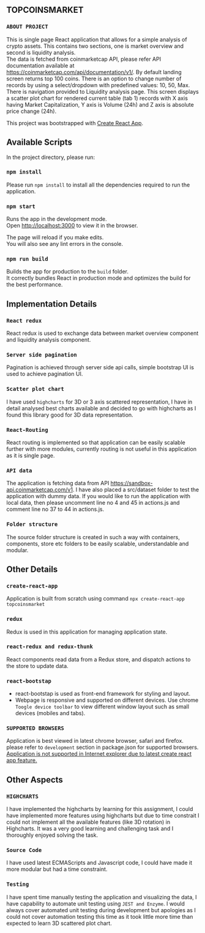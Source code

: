## TOPCOINSMARKET

### `ABOUT PROJECT`
This is single page React application that allows for a simple analysis of crypto assets. This contains two sections, one is market overview and second is liquidity analysis. <br/> The data is fetched from coinmarketcap API, please refer API documentation available at https://coinmarketcap.com/api/documentation/v1/.
By default landing screen returns top 100 coins. There is an option to change number of records by using a select/dropdown with predefined values: 10, 50, Max.
There is navigation provided to Liquidity analysis page. This screen displays a scatter plot chart for rendered current table (tab 1) records with X axis having Market Capitalization, Y axis is Volume (24h) and Z axis is absolute price change (24h).

This project was bootstrapped with [Create React App](https://github.com/facebook/create-react-app).

## Available Scripts

In the project directory, please run:

### `npm install`

Please run `npm install` to install all the dependencies required to run the application.

### `npm start`

Runs the app in the development mode.<br />
Open [http://localhost:3000](http://localhost:3000) to view it in the browser.

The page will reload if you make edits.<br />
You will also see any lint errors in the console.

### `npm run build`

Builds the app for production to the `build` folder.<br />
It correctly bundles React in production mode and optimizes the build for the best performance.

## Implementation Details
### `React redux`
React redux is used to exchange data between market overview component and liquidity analysis component. 

### `Server side pagination`
Pagination is achieved through server side api calls, simple bootstrap UI is used to achieve pagination UI. 

### `Scatter plot chart`
I have used `highcharts` for 3D or 3 axis scattered representation, I have in detail analysed best charts available and decided to go with highcharts as I found this library good for 3D data representation. 

### `React-Routing`
React routing is implemented so that application can be easily scalable further with more modules, currently routing is not useful in this application as it is single page. 

### `API data`
The application is fetching data from API https://sandbox-api.coinmarketcap.com/v1. I have also placed a src/dataset folder to test the application with dummy data. If you would like to run the application with local data, then please uncomment line no 4 and 45 in actions.js and comment line no 37 to 44 in actions.js.

### `Folder structure`
The source folder structure is created in such a way with containers, components, store etc folders to be easily scalable, understandable and modular.

## Other Details

### `create-react-app`
Application is built from scratch using command `npx create-react-app topcoinsmarket`

### `redux`
Redux is used in this application for managing application state.

### `react-redux and redux-thunk`
React components read data from a Redux store, and dispatch actions to the store to update data.

### `react-bootstap`
- react-bootstap is used as front-end framework for styling and layout.
- Webpage is responsive and supported on different devices. Use chrome `Toogle device toolbar` to view different window layout such as small  devices (mobiles and tabs).

### `SUPPORTED BROWSERS`
Application is best viewed in latest chrome browser, safari and firefox. please refer to `development` section in package.json for supported browsers. <u>Application is not supported in Internet explorer due to latest create react app feature.</u>

## Other Aspects 

### `HIGHCHARTS`
I have implemented the highcharts by learning for this assignment, I could have implemented more features using highcharts but due to time constrait I could not implement all the available features (like 3D rotation) in Highcharts. It was a very good learning and challenging task and I thoroughly enjoyed solving the task.

### `Source Code`
I have used latest ECMAScripts and Javascript code, I could have made it more modular but had a time constraint.

### `Testing`
I have spent time manually testing the application and visualizing the data, I have capability to automate unit testing using `JEST and Enzyme`. I would always cover automated unit testing during development but apologies as I could not cover automation testing this time as it took little more time than expected to learn 3D scattered plot chart. 


